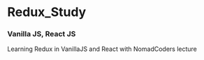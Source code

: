 # Redux_Study

### Vanilla JS, React JS

Learning Redux in VanillaJS and React with NomadCoders lecture
